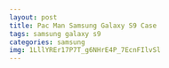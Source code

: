 ```yaml
---
layout: post
title: Pac Man Samsung Galaxy S9 Case
tags: samsung galaxy s9
categories: samsung
img: 1LllYREr17P7T_g6NHrE4P_7EcnFIlvSl
---
```

